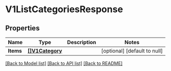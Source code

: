 # V1ListCategoriesResponse

## Properties
Name | Type | Description | Notes
------------ | ------------- | ------------- | -------------
**Items** | [**[]V1Category**](V1Category.md) |  | [optional] [default to null]

[[Back to Model list]](../README.md#documentation-for-models) [[Back to API list]](../README.md#documentation-for-api-endpoints) [[Back to README]](../README.md)

